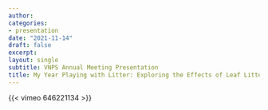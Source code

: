 ```yaml
---
author: 
categories:
- presentation
date: "2021-11-14"
draft: false
excerpt: 
layout: single
subtitle: VNPS Annual Meeting Presentation
title: My Year Playing with Litter: Exploring the Effects of Leaf Litter Removal on Insect Communities
---
```


{{< vimeo 646221134 >}}

